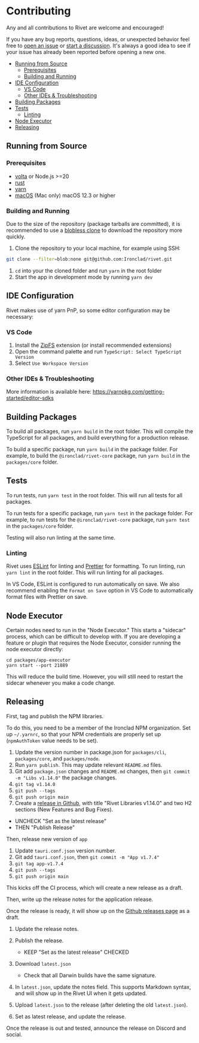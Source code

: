 # Contributing

Any and all contributions to Rivet are welcome and encouraged!

If you have any bug reports, questions, ideas, or unexpected behavior feel free to [open an issue](https://github.com/Ironclad/rivet/issues/new/choose) or [start a discussion](https://github.com/Ironclad/rivet/discussions/new). It's always a good idea to see if your issue has already been reported before opening a new one.

- [Running from Source](#running-from-source)
  - [Prerequisites](#prerequisites)
  - [Building and Running](#building-and-running)
- [IDE Configuration](#ide-configuration)
  - [VS Code](#vs-code)
  - [Other IDEs \& Troubleshooting](#other-ides--troubleshooting)
- [Building Packages](#building-packages)
- [Tests](#tests)
  - [Linting](#linting)
- [Node Executor](#node-executor)
- [Releasing](#releasing)

## Running from Source

### Prerequisites

- [volta](https://volta.sh/) or Node.js >=20
- [rust](https://rustup.rs/)
- [yarn](https://yarnpkg.com/getting-started/install)
- [macOS](https://www.apple.com/ca/macos/sonoma/) (Mac only) macOS 12.3 or higher

### Building and Running

Due to the size of the repository (package tarballs are committed), it is recommended to use a [blobless clone](https://github.blog/2020-12-21-get-up-to-speed-with-partial-clone-and-shallow-clone/) to download the repository more quickly.

1. Clone the repository to your local machine, for example using SSH:

```bash
git clone --filter=blob:none git@github.com:Ironclad/rivet.git
```

1. `cd` into your the cloned folder and run `yarn` in the root folder
2. Start the app in development mode by running `yarn dev`

## IDE Configuration

Rivet makes use of yarn PnP, so some editor configuration may be necessary:

### VS Code

1. Install the [ZipFS](https://marketplace.visualstudio.com/items?itemName=arcanis.vscode-zipfs) extension (or install recommended extensions)
2. Open the command palette and run `TypeScript: Select TypeScript Version`
3. Select `Use Workspace Version`

### Other IDEs & Troubleshooting

More information is available here: https://yarnpkg.com/getting-started/editor-sdks

## Building Packages

To build all packages, run `yarn build` in the root folder. This will compile the TypeScript for all packages, and build everything for a production release.

To build a specific package, run `yarn build` in the package folder. For example, to build the `@ironclad/rivet-core` package, run `yarn build` in the `packages/core` folder.

## Tests

To run tests, run `yarn test` in the root folder. This will run all tests for all packages.

To run tests for a specific package, run `yarn test` in the package folder. For example, to run tests for the `@ironclad/rivet-core` package, run `yarn test` in the `packages/core` folder.

Testing will also run linting at the same time.

### Linting

Rivet uses [ESLint](https://eslint.org/) for linting and [Prettier](https://prettier.io/) for formatting. To run linting, run `yarn lint` in the root folder. This will run linting for all packages.

In VS Code, ESLint is configured to run automatically on save. We also recommend enabling the `Format on Save` option in VS Code to automatically format files with Prettier on save.

## Node Executor

Certain nodes need to run in the "Node Executor." This starts a "sidecar" process, which can be difficult to develop with. If you are developing a feature or plugin that requires the Node Executor, consider running the node executor directly:

```
cd packages/app-executor
yarn start --port 21889
```

This will reduce the build time. However, you will still need to restart the sidecar whenever you make a code change.

## Releasing

First, tag and publish the NPM libraries.

To do this, you need to be a member of the Ironclad NPM organization. Set up `~/.yarnrc`, so that your NPM credentials are properly set up (`npmAuthToken` value needs to be set).

1. Update the version number in package.json for `packages/cli`, `packages/core`, and `packages/node`.
2. Run `yarn publish`. This may update relevant `README.md` files.
3. Git add `package.json` changes and `README.md` changes, then `git commit -m "Libs v1.14.0"` the package changes.
4. `git tag v1.14.0`
5. `git push --tags`
6. `git push origin main`
7. Create a [release in Github](https://github.com/Ironclad/rivet/releases/new), with title "Rivet Libraries v1.14.0" and two H2 sections (New Features and Bug Fixes).

- UNCHECK "Set as the latest release"
- THEN "Publish Release"

Then, release new version of `app`

1. Update `tauri.conf.json` version number.
2. Git add `tauri.conf.json`, then `git commit -m "App v1.7.4"`
3. `git tag app-v1.7.4`
4. `git push --tags`
5. `git push origin main`

This kicks off the CI process, which will create a new release as a draft.

Then, write up the release notes for the application release.

Once the release is ready, it will show up on the [Github releases page](https://github.com/Ironclad/rivet/releases) as a draft.

1. Update the release notes.
2. Publish the release.

   - KEEP "Set as the latest release" CHECKED

3. Download `latest.json`

   - Check that all Darwin builds have the same signature.

4. In `latest.json`, update the notes field. This supports Markdown syntax, and will show up in the Rivet UI when it gets updated.
5. Upload `latest.json` to the release (after deleting the old `latest.json`).
6. Set as latest release, and update the release.

Once the release is out and tested, announce the release on Discord and social.
